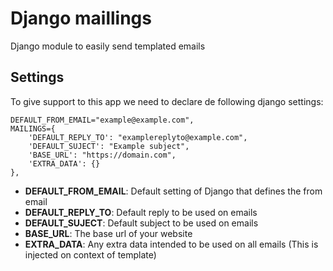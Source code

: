 # Django maillings
Django module to easily send templated emails

## Settings
To give support to this app we need to declare de following django settings:

    DEFAULT_FROM_EMAIL="example@example.com",
	MAILINGS={
        'DEFAULT_REPLY_TO': "examplereplyto@example.com",
        'DEFAULT_SUJECT': "Example subject",
        'BASE_URL': "https://domain.com",
        'EXTRA_DATA': {}
    },

- **DEFAULT_FROM_EMAIL**: Default setting of Django that defines the from email
- **DEFAULT_REPLY_TO**: Default reply to be used on emails
- **DEFAULT_SUJECT**: Default subject to be used on emails
- **BASE_URL**: The base url of your website
- **EXTRA_DATA**: Any extra data intended to be used on all emails (This is injected on context of template)
